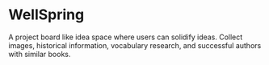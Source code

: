 # WellSpring
A project board like idea space where users can solidify ideas. Collect images, historical information, vocabulary research, and successful authors with similar books. 
